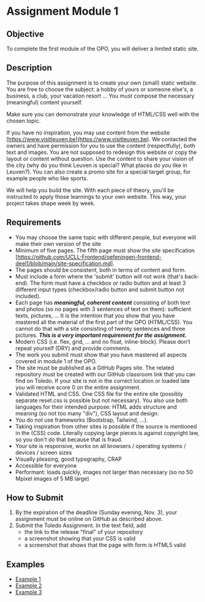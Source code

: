 # Assignment Module 1

## Objective

To complete the first module of the OPO, you will deliver a limited static site.

## Description

The purpose of this assignment is to create your own (small) static website. You are free to choose the subject: a hobby of yours or someone else's, a business, a club, your vacation resort ... You must compose the necessary (meaningful) content yourself.

Make sure you can demonstrate your knowledge of HTML/CSS well with the chosen topic.

If you have no inspiration, you may use content from the website [https://www.visitleuven.be](https://www.visitleuven.be). We contacted the owners and have permission for you to use the content (respectfully), both text and images. You are not supposed to redesign this website or copy the layout or content without question. Use the content to share your vision of the city (why do you think Leuven is special? What places do you like in Leuven?). You can also create a promo site for a special target group, for example people who like sports.

We will help you build the site. With each piece of theory, you'll be instructed to apply those learnings to your own website. This way, your project takes shape week by week.

## Requirements

- You may choose the same topic with different people, but everyone will make their own version of the site
- Minimum of five pages. The fifth page must show the site specification [https://github.com/UCLL-Frontend/oefeningen-frontend-deel1/blob/main/site-specification.md].
- The pages should be consistent, both in terms of content and form.
- Must include a form where the 'submit' button will not work (that's back-end). The form must have a checkbox or radio button and at least 3 different input types (checkbox/radio button and submit button not included).
- Each page has ***meaningful, coherent content*** consisting of both text and photos (so no pages with 3 sentences of text on them): sufficient texts, pictures, ... It is the intention that you show that you have mastered all the material of the first part of the OPO (HTML/CSS). You cannot do that with a site consisting of twenty sentences and three pictures. ***This is a very important requirement for the assignment.***
- Modern CSS (i.e. flex, grid, ... and no float, inline-block). Please don’t repeat yourself (DRY) and provide comments.
- The work you submit must show that you have mastered all aspects covered in module 1 of the OPO.
- The site must be published as a GitHub Pages site. The related repository must be created with our GitHub classroom link that you can find on Toledo. If your site is not in the correct location or loaded late you will receive score 0 on the entire assignment.
- Validated HTML and CSS. One CSS file for the entire site (possibly separate reset.css is possible but not necessary). You also use both languages for their intended purpose: HTML adds structure and meaning (so not too many "div"), CSS layout and design.
- You do not use frameworks (Bootstrap, Tailwind, ...).
- Taking inspiration from other sites is possible if the source is mentioned in the (CSS) code. Literally copying large pieces is against copyright law, so you don't do that because that is fraud.
- Your site is responsive, works on all browsers / operating systems / devices / screen sizes
- Visually pleasing, good typography, CRAP
- Accessible for everyone
- Performant: loads quickly, images not larger than necessary (so no 50 Mpixel images of 5 MB large)

## How to Submit

1. By the expiration of the deadline (Sunday evening, Nov. 3), your assignment must be online on GitHub as described above.
2. Submit the Toledo Assignment. In the text field, add
   - the link to the release "final" of your repository
   - a screenshot showing that your CSS is valid
   - a screenshot that shows that the page with form is HTML5 valid

## Examples

- [Example 1](https://webontwerp.ucll.be/Ti-Front-end/goedeSites/VanHooydonckMaxim/site/)
- [Example 2](https://webontwerp.ucll.be/Ti-Front-end/goedeSites/sempelsStef/site/)
- [Example 3](https://webontwerp.ucll.be/Ti-Front-end/goedeSites/vanZomerenJenthe/site/)

